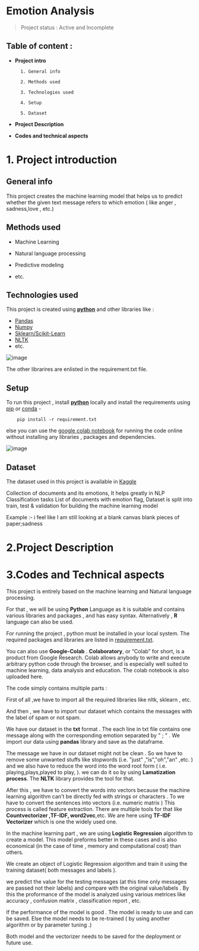 
# Emotion Analysis

>Project status : Active and Incomplete


## Table of content :
* **Project intro**

        1. General info

        2. Methods used

        3. Technologies used

        4. Setup

        5. Dataset



* **Project Description**
* **Codes and technical aspects**

# 1. Project introduction

## General info

This project creates the machine learning model that helps us to predict whether the given text message refers to which emotion ( like anger , sadness,love , etc.)

## Methods used

   * Machine Learning

   * Natural language processing

   * Predictive modeling

   * etc.


## Technologies used

This project is created using [**python**](https://www.python.org/) and other libraries like :

* [Pandas](https://pandas.pydata.org/)
* [Numpy](https://numpy.org/)
* [Sklearn/Scikit-Learn](https://scikit-learn.org/stable/#)
* [NLTK](https://www.nltk.org/)
* etc.

![image](https://user-images.githubusercontent.com/85100877/143047907-f5b9f36f-35d9-41b9-8bfe-d9ed224bf642.png)


The other librarires are enlisted in the requirement.txt file.

## Setup

 
To run this project , install [**python**](https://www.python.org/) locally and install the requirements using [pip](https://pypi.org/project/pip/) or [conda](https://docs.conda.io/en/latest/) -

```terminal
	pip install -r requirement.txt
```

else you can use the [google colab notebook](Spam_Classifier.ipynb) for running the code online without installing any libraries , packages and dependencies.

![image](https://user-images.githubusercontent.com/85100877/143045414-3468cf84-395e-4ad5-8f2c-cc7ab878b3f7.png)


## Dataset


The dataset used in this project is available in [Kaggle](https://www.kaggle.com/praveengovi/emotions-dataset-for-nlp)

Collection of documents and its emotions, It helps greatly in NLP Classification tasks
List of documents with emotion flag, Dataset is split into train, test & validation for building the machine learning model

Example :-
i feel like I am still looking at a blank canvas blank pieces of paper;sadness



# 2.Project Description



# 3.Codes and Technical aspects

This project is entirely based on the machine learning and Natural language processing.

For that , we will be using **Python** Language as it is suitable and contains various libraries and packages  , and has easy syntax.
Alternatively , **R** language can also be used.


For running the project , python must be installed in your local system.
The required packages and libraries are listed in [requirement.txt](requirement.txt).

You can also use **Google-Colab** . **Colaboratory**, or “Colab” for short, is a product from Google Research. Colab allows anybody to write and execute arbitrary python code through the browser, and is especially well suited to machine learning, data analysis and education.
The colab notebook is also uploaded here.


The code simply contains multiple parts :

First of all ,we have to import all the required libraries like nltk, sklearn , etc.

And then , we have to import our dataset which contains the messages with the label of spam or not spam.

We have our dataset in the **txt** format . The each line in txt file contains one message along with the corresponding emotion separated by " ; " .
We import our data using **pandas** library and save as the dataframe. 


The message we have in our dataset might not be clean . So we have to remove some unwanted stuffs like stopwords (i.e. "just" ,"is","oh","an" ,etc. ) and we also have to reduce the word into the word root form ( i.e. playing,plays,played to play, ).
we can do it so by using **Lamatization process**. The **NLTK** library provides the tool for that.


After this , we have to convert the words into vectors because the machine learning algorithm can't be directly fed with strings or characters . To we have to convert the sentences into vectors (i.e. numeric matrix )
This process is called feature extraction.
There are multiple tools for that like **Countvectorizer ,TF-IDF, word2vec**,etc. 
We are here using **TF-IDF Vectorizer** which is one the widely used one.



In the machine learning part , we are using **Logistic Regression** algorithm to create a model.
This model preforms better in these cases and is also economical (in the case of time , memory and computational cost) than others.

We create an object of Logistic Regression  algorithm and train it using the training dataset( both messages and labels ).


we predict the value for the testing messages (at this time only messages are passed not their labels) and compare with the original value/labels .
By this the proformance of the model is analyzed using various metrices like accuracy , confusion matrix , classification report , etc.


If the performance of the model is good . The model is ready to use and can be saved. 
Else the model needs to be re-trained ( by using another algorithm or by parameter tuning .)


Both model and the vectorizer needs to be saved for the deployment or future use.


